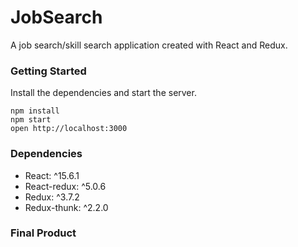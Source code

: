# JobSearch

A job search/skill search application created with React and Redux.

### Getting Started


Install the dependencies and start the server.

```
npm install
npm start
open http://localhost:3000
```

### Dependencies

* React: ^15.6.1
* React-redux: ^5.0.6
* Redux: ^3.7.2
* Redux-thunk: ^2.2.0


### Final Product

